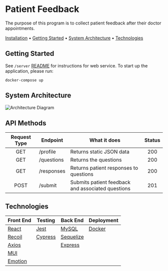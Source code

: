 # Patient Feedback

The purpose of this program is to collect patient feedback after their doctor appointments.

[Installation](#installation) •
[Getting Started](#getting-started) •
[System Architecture](#system-architecture) •
[Technologies](#technologies)

## Getting Started

See `/server` [README](https://github.com/Laweeza/patient-feedback/tree/main/server) for instructions for web service.
To start up the application, please run:

```
docker-compose up
```

## System Architecture

![Architecture Diagram](https://user-images.githubusercontent.com/56424589/160459605-6b9653ee-b5a3-4fdb-abaa-e7dd6aa46e64.png)

## API Methods

| Request Type | Endpoint   | What it does                                      | Status |
| :----------: | ---------- | ------------------------------------------------- | :----: |
|     GET      | /profile   | Returns static JSON data                          |  200   |
|     GET      | /questions | Returns the questions                             |  200   |
|     GET      | /responses | Returns patient responses to questions            |  200   |
|     POST     | /submit    | Submits patient feedback and associated questions |  201   |

## Technologies

| Front End                        | Testing                          | Back End                            | Deployment                |
| -------------------------------- | -------------------------------- | ----------------------------------- | ------------------------- |
| [React](https://reactjs.org/)    | [Jest](https://jestjs.io/)       | [MySQL](https://www.mysql.com/)     | [Docker](www.docker.com/) |
| [Recoil](https://recoiljs.org/)  | [Cypress](https://go.cypress.io) | [Sequelize](https://sequelize.org/) |                           |
| [Axios](https://axios-http.com/) |                                  | [Express](https://expressjs.com/)   |                           |
| [MUI](https://mui.com/)          |                                  |                                     |                           |
| [Emotion](https://emotion.sh)    |                                  |                                     |                           |

